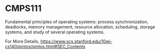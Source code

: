 # CMPS111
Fundamental principles of operating systems: process synchronization, deadlocks, memory management, resource allocation, scheduling, storage systems, and study of several operating systems.

For More Details, 
https://www.scs.stanford.edu/10wi-cs140/pintos/pintos.html#SEC_Contents
